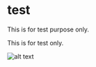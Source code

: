 # test
This is for test purpose only.

This is for test only. 

![alt text](https://github.com/[Mahmedturk]/[test]/blob/[aux_branch]/image.jpg?raw=true)

